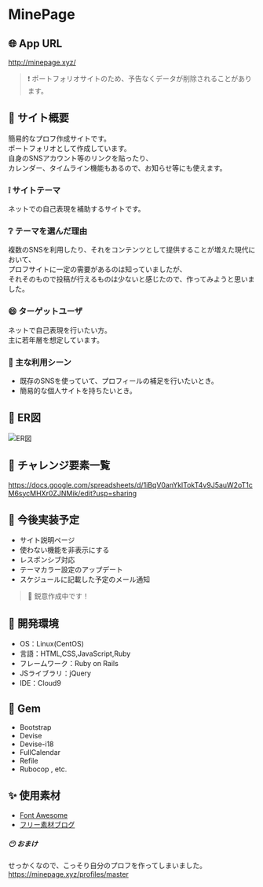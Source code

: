 # MinePage

## :globe_with_meridians: App URL
http://minepage.xyz/
> :exclamation: ポートフォリオサイトのため、予告なくデータが削除されることがあります。


## :beginner: サイト概要
簡易的なプロフ作成サイトです。  
ポートフォリオとして作成しています。  
自身のSNSアカウント等のリンクを貼ったり、  
カレンダー、タイムライン機能もあるので、お知らせ等にも使えます。

### :grey_exclamation: サイトテーマ
ネットでの自己表現を補助するサイトです。

### :grey_question: テーマを選んだ理由
複数のSNSを利用したり、それをコンテンツとして提供することが増えた現代において、  
プロフサイトに一定の需要があるのは知っていましたが、  
それそのもので投稿が行えるものは少ないと感じたので、作ってみようと思いました。  

### :smile: ターゲットユーザ
ネットで自己表現を行いたい方。  
主に若年層を想定しています。

### :musical_note: 主な利用シーン
- 既存のSNSを使っていて、プロフィールの補足を行いたいとき。
- 簡易的な個人サイトを持ちたいとき。

## :paperclip: ER図
<img alt="ER図" src="https://user-images.githubusercontent.com/82370957/130490995-9b3ee313-7d3a-4069-a654-8d8c2adfbef8.jpg">

## :seedling: チャレンジ要素一覧
https://docs.google.com/spreadsheets/d/1iBqV0anYklTokT4v9J5auW2oT1cM6sycMHXr0ZJNMik/edit?usp=sharing

## :thought_balloon: 今後実装予定
- サイト説明ページ
- 使わない機能を非表示にする
- レスポンシブ対応
- テーマカラー設定のアップデート
- スケジュールに記載した予定のメール通知
> :eyes: 鋭意作成中です！

## :notebook: 開発環境
- OS：Linux(CentOS)
- 言語：HTML,CSS,JavaScript,Ruby
- フレームワーク：Ruby on Rails
- JSライブラリ：jQuery
- IDE：Cloud9

## :gem: Gem
- Bootstrap
- Devise
- Devise-i18
- FullCalendar
- Refile
- Rubocop , etc.

## :sparkles: 使用素材
- <a href="https://fontawesome.com/">Font Awesome</a>
- <a href="https://www.shoshinsha-design.com/">フリー素材ブログ</a>


##### :no_mouth: おまけ
せっかくなので、こっそり自分のプロフを作ってしまいました。  
https://minepage.xyz/profiles/master